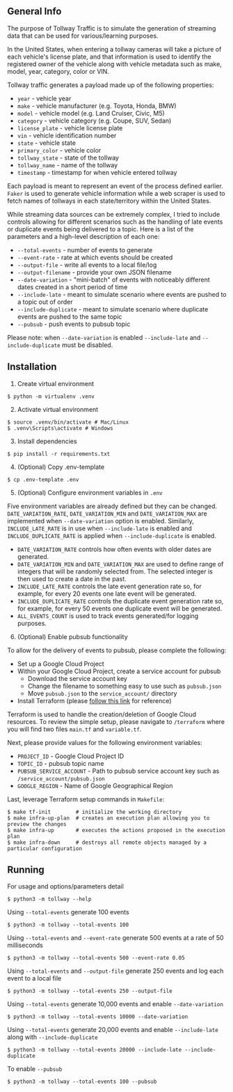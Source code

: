 ## General Info

The purpose of Tollway Traffic is to simulate the generation of streaming data that can be used for various/learning purposes.

In the United States, when entering a tollway cameras will take a picture of each vehicle's license plate, and that information is used to identify the registered owner of the vehicle along with vehicle metadata such as make, model, year, category, color or VIN.

Tollway traffic generates a payload made up of the following properties:

- `year` - vehicle year
- `make` - vehicle manufacturer (e.g. Toyota, Honda, BMW)
- `model` - vehicle model (e.g. Land Cruiser, Civic, M5)
- `category` - vehicle category (e.g. Coupe, SUV, Sedan)
- `license_plate` - vehicle license plate
- `vin` - vehicle identification number
- `state` - vehicle state
- `primary_color` - vehicle color
- `tollway_state` - state of the tollway
- `tollway_name` - name of the tollway
- `timestamp` - timestamp for when vehicle entered tollway

Each payload is meant to represent an event of the process defined earlier. `Faker` is used to generate vehicle information while a web scraper is used to fetch names of tollways in each state/territory within the United States.

While streaming data sources can be extremely complex, I tried to include controls allowing for different scenarios such as the handling of late events or duplicate events being delivered to a topic. Here is a list of the parameters and a high-level description of each one:

- `--total-events` - number of events to generate
- `--event-rate` - rate at which events should be created
- `--output-file` - write all events to a local file/log
- `--output-filename` - provide your own JSON filename
- `--date-variation` - "mini-batch" of events with noticeably different dates created in a short period of time
- `--include-late` - meant to simulate scenario where events are pushed to a topic out of order
- `--include-duplicate` - meant to simulate scenario where duplicate events are pushed to the same topic
- `--pubsub` - push events to pubsub topic

Please note: when `--date-variation` is enabled `--include-late` and `--include-duplicate` must be disabled.

## Installation
1. Create virtual environment
```
$ python -m virtualenv .venv
```

2. Activate virtual environment
```
$ source .venv/bin/activate # Mac/Linux
$ .venv\Scripts\activate # Windows
```

3. Install dependencies
```
$ pip install -r requirements.txt
```

4. (Optional) Copy .env-template
```
$ cp .env-template .env
```

5. (Optional) Configure environment variables in `.env`

Five environment variables are already defined but they can be changed. `DATE_VARIATION_RATE`, `DATE_VARIATION_MIN` and `DATE_VARIATION_MAX` are implemented when `--date-variation` option is enabled. Similarly, `INCLUDE_LATE_RATE` is in use when `--include-late` is enabled and `INCLUDE_DUPLICATE_RATE` is applied when `--include-duplicate` is enabled.

- `DATE_VARIATION_RATE` controls how often events with older dates are generated.
- `DATE_VARIATION_MIN` and `DATE_VARIATION_MAX` are used to define range of integers that will be randomly selected from. The selected integer is then used to create a date in the past.
- `INCLUDE_LATE_RATE` controls the late event generation rate so, for example, for every 20 events one late event will be generated.
- `INCLUDE_DUPLICATE_RATE` controls the duplicate event generation rate so, for example, for every 50 events one duplicate event will be generated.
- `ALL_EVENTS_COUNT` is used to track events generated/for logging purposes.

6. (Optional) Enable pubsub functionality

To allow for the delivery of events to pubsub, please complete the following:

- Set up a Google Cloud Project
- Within your Google Cloud Project, create a service account for pubsub
    - Download the service account key
    - Change the filename to something easy to use such as `pubsub.json`
    - Move `pubsub.json` to the `service_account/` directory
- Install Terraform (please [follow this link](https://developer.hashicorp.com/terraform/tutorials/aws-get-started/install-cli) for reference)

Terraform is used to handle the creation/deletion of Google Cloud resources. To review the simple setup, please navigate to `/terraform` where you will find two files `main.tf` and `variable.tf`.

Next, please provide values for the following environment variables:

- `PROJECT_ID` - Google Cloud Project ID
- `TOPIC_ID` - pubsub topic name
- `PUBSUB_SERVICE_ACCOUNT` - Path to pubsub service account key such as `/service_account/pubsub.json`
- `GOOGLE_REGION` - Name of Google Geographical Region

Last, leverage Terraform setup commands in `Makefile`:

```
$ make tf-init        # initialize the working directory
$ make infra-up-plan  # creates an execution plan allowing you to preview the changes
$ make infra-up       # executes the actions proposed in the execution plan
$ make infra-down     # destroys all remote objects managed by a particular configuration
```

## Running
For usage and options/parameters detail
```
$ python3 -m tollway --help
```

Using `--total-events` generate 100 events
```
$ python3 -m tollway --total-events 100
```

Using `--total-events` and `--event-rate` generate 500 events at a rate of 50 milliseconds
```
$ python3 -m tollway --total-events 500 --event-rate 0.05
```

Using `--total-events` and `--output-file` generate 250 events and log each event to a local file
```
$ python3 -m tollway --total-events 250 --output-file
```

Using `--total-events` generate 10,000 events and enable `--date-variation`
```
$ python3 -m tollway --total-events 10000 --date-variation
```

Using `--total-events` generate 20,000 events and enable `--include-late` along with `--include-duplicate`
```
$ python3 -m tollway --total-events 20000 --include-late --include-duplicate
```

To enable `--pubsub`
```
$ python3 -m tollway --total-events 100 --pubsub
```
